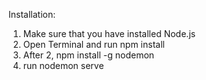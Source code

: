 Installation:
1. Make sure that you have installed Node.js
2. Open Terminal and run npm install
3. After 2, npm install -g nodemon
4. run nodemon serve